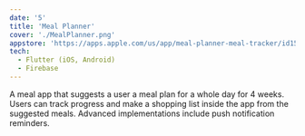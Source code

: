 ```yaml
---
date: '5'
title: 'Meal Planner'
cover: './MealPlanner.png'
appstore: 'https://apps.apple.com/us/app/meal-planner-meal-tracker/id1583377792'
tech:
  - Flutter (iOS, Android)
  - Firebase
---
```


A meal app that suggests a user a meal plan for a whole day for 4 weeks. Users can track progress and make a shopping list inside the app from the suggested meals. Advanced implementations include push notification reminders.
